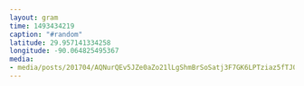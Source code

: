```yaml
---
layout: gram
time: 1493434219
caption: "#random"
latitude: 29.957141334258
longitude: -90.064825495367
media:
- media/posts/201704/AQNurQEv5JZe0aZo21lLgShmBrSoSatj3F7GK6LPTziaz5fTJ04vHanJY0xhUcYHOFDKwGyxE1UaxuSToYs0_OsJAHbObt10atfk_17855517853157686.mp4
---
```

